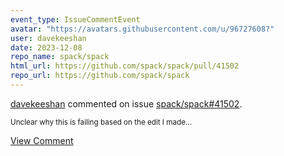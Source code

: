 ```yaml
---
event_type: IssueCommentEvent
avatar: "https://avatars.githubusercontent.com/u/96727608?"
user: davekeeshan
date: 2023-12-08
repo_name: spack/spack
html_url: https://github.com/spack/spack/pull/41502
repo_url: https://github.com/spack/spack
---
```


<a href='https://github.com/davekeeshan' target='_blank'>davekeeshan</a> commented on issue <a href='https://github.com/spack/spack/pull/41502' target='_blank'>spack/spack#41502</a>.

<small>Unclear why this is failing based on the edit I made...</small>

<a href='https://github.com/spack/spack/pull/41502' target='_blank'>View Comment</a>